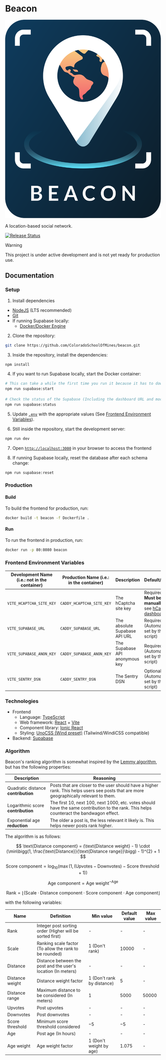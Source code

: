 # Beacon

<p align="center">
  <img alt="Beacon card" height="640" width="512" src="src/assets/card.png">
</p>

A location-based social network.

[![Release Status](https://img.shields.io/github/actions/workflow/status/ColoradoSchoolOfMines/beacon/release.yml?label=Release&style=flat-square)](https://github.com/ColoradoSchoolOfMines/beacon/actions/workflows/release.yml)

> [!WARNING]
> This project is under active development and is not yet ready for production use.

## Documentation

### Setup

1. Install dependencies

- [NodeJS](https://nodejs.org/en/download/) (LTS recommended)
- [Git](https://git-scm.com/downloads)
- If running Supabase locally:
  - [Docker/Docker Engine](https://docs.docker.com/engine/install/)

2. Clone the repository:

```bash
git clone https://github.com/ColoradoSchoolOfMines/beacon.git
```

3. Inside the repository, install the dependencies:

```bash
npm install
```

4. If you want to run Supabase locally, start the Docker container:

```bash
# This can take a while the first time you run it because it has to download a bunch of Docker images
npm run supabase:start

# Check the status of the Supabase (Including the dashboard URL and mock email server URL)
npm run supabase:status
```

5. Update [`.env`](.env) with the appropriate values (See [Frontend Environment Variables](#frontend-environment-variables)).

6. Still inside the repository, start the development server:

```bash
npm run dev
```

7. Open [`http://localhost:3000`](http://localhost:3000) in your browser to access the frontend

8. If running Supabase locally, reset the database after each schema change:

```bash
npm run supabase:reset
```

### Production

#### Build

To build the frontend for production, run:

```bash
docker build -t beacon -f Dockerfile .
```

#### Run

To run the frontend in production, run:

```bash
docker run -p 80:8080 beacon
```

### Frontend Environment Variables

| Development Name (i.e.: not in the container) | Production Name (i.e.: in the container) | Description                    | Default/Required                                                                                                         |
| --------------------------------------------- | ---------------------------------------- | ------------------------------ | ------------------------------------------------------------------------------------------------------------------------ |
| `VITE_HCAPTCHA_SITE_KEY`                      | `CADDY_HCAPTCHA_SITE_KEY`                | The hCaptcha site key          | Required ( :warning: **Must be manually set** :warning:; see [hCaptcha dashboard](https://dashboard.hcaptcha.com/sites)) |
| `VITE_SUPABASE_URL`                           | `CADDY_SUPABASE_URL`                     | The absolute Supabase API URL  | Required (Automatically set by the setup script)                                                                         |
| `VITE_SUPABASE_ANON_KEY`                      | `CADDY_SUPABASE_ANON_KEY`                | The Supabase API anonymous key | Required (Automatically set by the setup script)                                                                         |
| `VITE_SENTRY_DSN`                             | `CADDY_SENTRY_DSN`                       | The Sentry DSN                 | Optional (Automatically set by the setup script)                                                                         |

### Technologies

- Frontend
  - Language: [TypeScript](https://www.typescriptlang.org)
  - Web framework: [React](https://reactjs.org) + [Vite](https://vitejs.dev)
  - Component library: [Ionic React](https://ionicframework.com/docs/react)
  - Styling: [UnoCSS (Wind preset)](https://unocss.dev/presets/wind#wind-preset) (Tailwind/WindiCSS compatible)
- Backend: [Supabase](https://supabase.com)

### Algorithm

Beacon's ranking algorithm is somewhat inspired by the [Lemmy algorithm](https://join-lemmy.org/docs/contributors/07-ranking-algo.html), but has the following properties:

| Description                         | Reasoning                                                                                                                                      |
| ----------------------------------- | ---------------------------------------------------------------------------------------------------------------------------------------------- |
| Quadratic distance **contribution** | Posts that are closer to the user should have a higher rank. This helps users see posts that are more geographically relevant to them.         |
| Logarithmic score **contribution**  | The first $10$, next $100$, next $1000$, etc. votes should have the same contribution to the rank. This helps counteract the bandwagon effect. |
| Exponential age **reduction**       | The older a post is, the less relevant it likely is. This helps newer posts rank higher.                                                       |

The algorithm is as follows:

$$
\text{Distance component} = (\text{Distance weight} - 1) \cdot (\min\bigg(1, \frac{\text{Distance}}{\text{Distance range}}\bigg) - 1)^{2} + 1
$$

$$
\text{Score component} = \log_{10}(\max(1, (\text{Upvotes} - \text{Downvotes}) - \text{Score threshold} + 1))
$$

$$
\text{Age component} = \text{Age weight}^{- \text{Age}}
$$

$$
\text{Rank} = \lfloor(\text{Scale} \cdot \text{Distance component} \cdot \text{Score component} \cdot \text{Age component}\rfloor
$$

with the following variables:

| Name                     | Definition                                                    | Min value                    | Default value | Max value |
| ------------------------ | ------------------------------------------------------------- | ---------------------------- | ------------- | --------- |
| $\text{Rank}$            | Integer post sorting order (Higher will be sorted first)      | -                            | -             | -         |
| $\text{Scale}$           | Ranking scale factor (To allow the rank to be rounded)        | $1$ (Don't rank)             | $10000$       | -         |
| $\text{Distance}$        | Distance between the post and the user's location (In meters) | -                            | -             | -         |
| $\text{Distance weight}$ | Distance weight factor                                        | $1$ (Don't rank by distance) | $5$           | -         |
| $\text{Distance range}$  | Maximum distance to be considered (In meters)                 | $1$                          | $5000$        | $50000$   |
| $\text{Upvotes}$         | Post upvotes                                                  | -                            | -             | -         |
| $\text{Downvotes}$       | Post downvotes                                                | -                            | -             | -         |
| $\text{Score threshold}$ | Minimum score threshold considered                            | $-5$                         | $-5$          | -         |
| $\text{Age}$             | Post age (In hours)                                           | -                            | -             | -         |
| $\text{Age weight}$      | Age weight factor                                             | $1$ (Don't weight by age)    | $1.075$       | -         |
